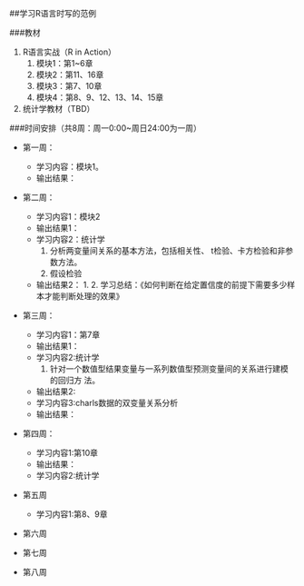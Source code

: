 ##学习R语言时写的范例

###教材
1. R语言实战（R in Action）
	1. 模块1：第1~6章
	2. 模块2：第11、16章
	3. 模块3：第7、10章
	4. 模块4：第8、9、12、13、14、15章
2. 统计学教材（TBD）

###时间安排（共8周：周一0:00~周日24:00为一周）
* 第一周：
	* 学习内容：模块1。
	* 输出结果： 

* 第二周：
	* 学习内容1：模块2
	* 输出结果1：
	* 学习内容2：统计学
		1. 分析两变量间关系的基本方法，包括相关性、 t检验、卡方检验和非参数方法。
		2. 假设检验
	* 输出结果2：
		1. 
		2. 学习总结：《如何判断在给定置信度的前提下需要多少样本才能判断处理的效果》

* 第三周：
	* 学习内容1：第7章
	* 输出结果1：
	* 学习内容2:统计学
		1. 针对一个数值型结果变量与一系列数值型预测变量间的关系进行建模的回归方
法。
	* 输出结果2:
	* 学习内容3:charls数据的双变量关系分析
	* 输出结果：
* 第四周：
	* 学习内容1:第10章
	* 输出结果：
	* 学习内容2:统计学
* 第五周
	* 学习内容1:第8、9章
* 第六周
* 第七周
* 第八周

